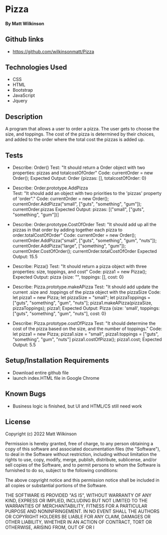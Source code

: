 # Pizza

#### By Matt Wilkinson


## Github links
* https://github.com/wilkinsonmatt/Pizza


## Technologies Used

* CSS
* HTML
* Bootstrap
* JavaScript
* Jquery

## Description
A program that allows a user to order a pizza. The user gets to choose the size, and toppings. The cost of the pizza is determined by their choices, and added to the order where the total cost the pizzas is added up.


## Tests

* Describe: Order()
Test: 
      "It should return a Order object with two properties: pizzas and totalcostOfOrder"
Code: 
      currentOrder = new Order();
Expected Output: 
      Order {pizzas: [], totalcostOfOrder: 0}

* Describe: Order.prototype.AddPizza  
Test: 
      "It should add an object with two priorities to the 'pizzas' property of 'order"."
Code: 
      currentOrder = new Order();
      currentOrder.AddPizza("small", ["guts", "something", "gum"]);
      currentOrder.pizzas
Expected Output: 
      pizzas: [("small", ["guts", "something", "gum"])]

* Describe: Order.prototype.CostOfOrder
Test: 
      "It should add up all the pizzas in that order by adding together each pizza to order.totalCostOfOrder"
Code: 
      currentOrder = new Order();
      currentOrder.AddPizza("small", ["guts", "something", "gum", "nuts"]);
      currentOrder.AddPizza("large", ["something", "gum"]);
      currentOrder.CostOfOrder();
      currentOrder.totalCostOfOrder
Expected Output: 15.5

* Describe: Pizza()
Test: 
      "It should return a pizza object with three properties: size, toppings, and cost"
Code: 
      pizza1 = new Pizza();
Expected Output: 
      pizza {size: "", toppings: [], cost: 0}

* Describe: Pizza.prototype.makeAPizza
Test: 
      "It should add update the current .size and .toppings of the pizza object with the pizzaSize
Code: 
      let pizza1 = new Pizza;
      let pizzaSize = "small";
      let pizzaToppings = ["guts", "something", "gum", "nuts"];
      pizza1.makeAPizza(pizzaSize, pizzaToppings);
      pizza1;
Expected Output: 
      Pizza {size: 'small', toppings: ["guts", "something", "gum", "nuts"], cost: 0}

* Describe: Pizza.prototype.costOfPizza
Test: 
      "It should determine the cost of the pizza based on the size, and the number of toppings." 
Code: 
      let pizza1 = new Pizza;
      pizza1.size = "small",
      pizza1.toppings = ["guts", "something", "gum", "nuts"]
      pizza1.costOfPizza();
      pizza1.cost;
Expected Output: 
      5.5




## Setup/Installation Requirements

* Download entire github file
* launch index.HTML file in Google Chrome

## Known Bugs

* Business logic is finished, but UI and HTML/CS still need work

## License

Copyright (c) 2022 Matt Wilkinson

Permission is hereby granted, free of charge, to any person obtaining a copy
of this software and associated documentation files (the "Software"), to deal
in the Software without restriction, including without limitation the rights
to use, copy, modify, merge, publish, distribute, sublicense, and/or sell
copies of the Software, and to permit persons to whom the Software is
furnished to do so, subject to the following conditions:

The above copyright notice and this permission notice shall be included in all
copies or substantial portions of the Software.

THE SOFTWARE IS PROVIDED "AS IS", WITHOUT WARRANTY OF ANY KIND, EXPRESS OR
IMPLIED, INCLUDING BUT NOT LIMITED TO THE WARRANTIES OF MERCHANTABILITY,
FITNESS FOR A PARTICULAR PURPOSE AND NONINFRINGEMENT. IN NO EVENT SHALL THE
AUTHORS OR COPYRIGHT HOLDERS BE LIABLE FOR ANY CLAIM, DAMAGES OR OTHER
LIABILITY, WHETHER IN AN ACTION OF CONTRACT, TORT OR OTHERWISE, ARISING FROM,
OUT OF OR I